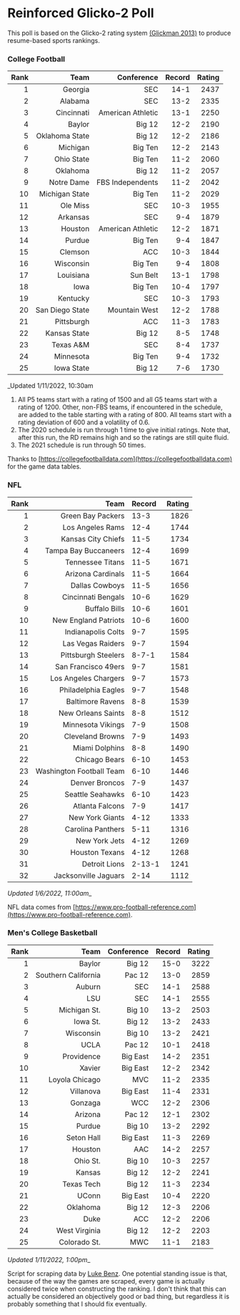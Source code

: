 # Reinforced Glicko-2 Poll

This poll is based on the Glicko-2 rating system [\(Glickman 2013\)](http://glicko.net/glicko/glicko2.pdf) to produce resume-based sports rankings.

### College Football
| Rank  | Team                 | Conference           | Record   | Rating |
| ---:  | ---:                 | ---:                 | ---:     | ---:   |
| 1     | Georgia              | SEC                  | 14-1     | 2437   |
| 2     | Alabama              | SEC                  | 13-2     | 2335   |
| 3     | Cincinnati           | American Athletic    | 13-1     | 2250   |
| 4     | Baylor               | Big 12               | 12-2     | 2190   |
| 5     | Oklahoma State       | Big 12               | 12-2     | 2186   |
| 6     | Michigan             | Big Ten              | 12-2     | 2143   |
| 7     | Ohio State           | Big Ten              | 11-2     | 2060   |
| 8     | Oklahoma             | Big 12               | 11-2     | 2057   |
| 9     | Notre Dame           | FBS Independents     | 11-2     | 2042   |
| 10    | Michigan State       | Big Ten              | 11-2     | 2029   |
| 11    | Ole Miss             | SEC                  | 10-3     | 1955   |
| 12    | Arkansas             | SEC                  | 9-4      | 1879   |
| 13    | Houston              | American Athletic    | 12-2     | 1871   |
| 14    | Purdue               | Big Ten              | 9-4      | 1847   |
| 15    | Clemson              | ACC                  | 10-3     | 1844   |
| 16    | Wisconsin            | Big Ten              | 9-4      | 1808   |
| 17    | Louisiana            | Sun Belt             | 13-1     | 1798   |
| 18    | Iowa                 | Big Ten              | 10-4     | 1797   |
| 19    | Kentucky             | SEC                  | 10-3     | 1793   |
| 20    | San Diego State      | Mountain West        | 12-2     | 1788   |
| 21    | Pittsburgh           | ACC                  | 11-3     | 1783   |
| 22    | Kansas State         | Big 12               | 8-5      | 1748   |
| 23    | Texas A&M            | SEC                  | 8-4      | 1737   |
| 24    | Minnesota            | Big Ten              | 9-4      | 1732   |
| 25    | Iowa State           | Big 12               | 7-6      | 1730   |
_Updated 1/11/2022, 10:30am

1. All P5 teams start with a rating of 1500 and all G5 teams start with a rating of 1200. Other, non-FBS teams, if encountered in the schedule, are added to the table starting with a rating of 800. All teams start with a rating deviation of 600 and a volatility of 0.6.
2. The 2020 schedule is run through 1 time to give initial ratings. Note that, after this run, the RD remains high and so the ratings are still quite fluid.
3. The 2021 schedule is run through 50 times.

Thanks to [https://collegefootballdata.com](https://collegefootballdata.com) for the game data tables.

### NFL
| Rank  | Team                       | Record   | Rating |
| ---:  | ---:                       | :---     | ---:   |
| 1     | Green Bay Packers          | 13-3     | 1826   |
| 2     | Los Angeles Rams           | 12-4     | 1744   |
| 3     | Kansas City Chiefs         | 11-5     | 1734   |
| 4     | Tampa Bay Buccaneers       | 12-4     | 1699   |
| 5     | Tennessee Titans           | 11-5     | 1671   |
| 6     | Arizona Cardinals          | 11-5     | 1664   |
| 7     | Dallas Cowboys             | 11-5     | 1656   |
| 8     | Cincinnati Bengals         | 10-6     | 1629   |
| 9     | Buffalo Bills              | 10-6     | 1601   |
| 10    | New England Patriots       | 10-6     | 1600   |
| 11    | Indianapolis Colts         | 9-7      | 1595   |
| 12    | Las Vegas Raiders          | 9-7      | 1594   |
| 13    | Pittsburgh Steelers        | 8-7-1    | 1584   |
| 14    | San Francisco 49ers        | 9-7      | 1581   |
| 15    | Los Angeles Chargers       | 9-7      | 1573   |
| 16    | Philadelphia Eagles        | 9-7      | 1548   |
| 17    | Baltimore Ravens           | 8-8      | 1539   |
| 18    | New Orleans Saints         | 8-8      | 1512   |
| 19    | Minnesota Vikings          | 7-9      | 1508   |
| 20    | Cleveland Browns           | 7-9      | 1493   |
| 21    | Miami Dolphins             | 8-8      | 1490   |
| 22    | Chicago Bears              | 6-10     | 1453   |
| 23    | Washington Football Team   | 6-10     | 1446   |
| 24    | Denver Broncos             | 7-9      | 1437   |
| 25    | Seattle Seahawks           | 6-10     | 1423   |
| 26    | Atlanta Falcons            | 7-9      | 1417   |
| 27    | New York Giants            | 4-12     | 1333   |
| 28    | Carolina Panthers          | 5-11     | 1316   |
| 29    | New York Jets              | 4-12     | 1269   |
| 30    | Houston Texans             | 4-12     | 1268   |
| 31    | Detroit Lions              | 2-13-1   | 1241   |
| 32    | Jacksonville Jaguars       | 2-14     | 1112   |
_Updated 1/6/2022, 11:00am__

NFL data comes from [https://www.pro-football-reference.com](https://www.pro-football-reference.com).

### Men's College Basketball
| Rank  | Team                 | Conference | Record   | Rating |
| ---:  | ---:                 | ---:       | ---:     | ---:   |
| 1     | Baylor               | Big 12     | 15-0     | 3222   |
| 2     | Southern California  | Pac 12     | 13-0     | 2859   |
| 3     | Auburn               | SEC        | 14-1     | 2588   |
| 4     | LSU                  | SEC        | 14-1     | 2555   |
| 5     | Michigan St.         | Big 10     | 13-2     | 2503   |
| 6     | Iowa St.             | Big 12     | 13-2     | 2433   |
| 7     | Wisconsin            | Big 10     | 13-2     | 2421   |
| 8     | UCLA                 | Pac 12     | 10-1     | 2418   |
| 9     | Providence           | Big East   | 14-2     | 2351   |
| 10    | Xavier               | Big East   | 12-2     | 2342   |
| 11    | Loyola Chicago       | MVC        | 11-2     | 2335   |
| 12    | Villanova            | Big East   | 11-4     | 2331   |
| 13    | Gonzaga              | WCC        | 12-2     | 2306   |
| 14    | Arizona              | Pac 12     | 12-1     | 2302   |
| 15    | Purdue               | Big 10     | 13-2     | 2292   |
| 16    | Seton Hall           | Big East   | 11-3     | 2269   |
| 17    | Houston              | AAC        | 14-2     | 2257   |
| 18    | Ohio St.             | Big 10     | 10-3     | 2257   |
| 19    | Kansas               | Big 12     | 12-2     | 2241   |
| 20    | Texas Tech           | Big 12     | 11-3     | 2234   |
| 21    | UConn                | Big East   | 10-4     | 2220   |
| 22    | Oklahoma             | Big 12     | 12-3     | 2206   |
| 23    | Duke                 | ACC        | 12-2     | 2206   |
| 24    | West Virginia        | Big 12     | 12-2     | 2203   |
| 25    | Colorado St.         | MWC        | 11-1     | 2183   |
_Updated 1/11/2022, 1:00pm__

Script for scraping data by [Luke Benz](https://github.com/lbenz730/NCAA_Hoops).
One potential standing issue is that, because of the way the games are scraped, every game is actually considered twice when constructing the ranking. I don't think that this can actually be considered an objectively good or bad thing, but regardless it is probably something that I should fix eventually.

